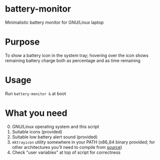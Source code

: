# battery-monitor
Minimalistic battery monitor for GNU/Linux laptop

# Purpose
To show a battery icon in the system tray; hovering over the icon shows remaining battery charge both as percentage and as time remaining

# Usage
Run `battery-monitor &` at boot

# What you need
0. GNU/Linux operating system and this script
1. Suitable icons (provided)
2. Suitable low battery alert sound (provided)
3. `mktrayicon` utility somewhere in your PATH (x86_64 binary provided; for other architectures you'll need to compile from [source](https://github.com/jonhoo/mktrayicon))
4. Check "user variables" at top of script for correctness
